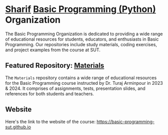 # [Sharif](https://en.sharif.edu) [Basic Programming (Python)](https://docs.ce.sharif.edu/course/40153.1) Organization

The Basic Programming Organization is dedicated to providing a wide range of educational resources for students, educators, and enthusiasts in Basic Programming. Our repositories include study materials, coding exercises, and project examples from the course at SUT.

## Featured Repository: [Materials](https://github.com/basic-programming-sut/Materials)

The `Materials` repository contains a wide range of educational resources for the Basic Programming course instructed by Dr. Turaj Arminpour in 2023 & 2024. It comprises of assignments, tests, presentation slides, and references for both students and teachers.

## Website

Here's the link to the website of the course: https://basic-programming-sut.github.io
